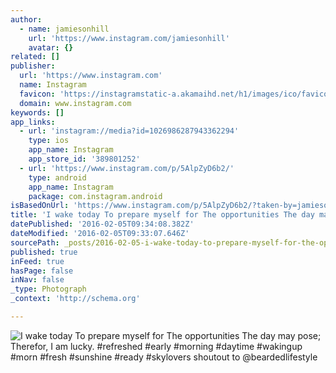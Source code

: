 ```yaml
---
author:
  - name: jamiesonhill
    url: 'https://www.instagram.com/jamiesonhill'
    avatar: {}
related: []
publisher:
  url: 'https://www.instagram.com'
  name: Instagram
  favicon: 'https://instagramstatic-a.akamaihd.net/h1/images/ico/favicon.ico/7cdab0872b15.ico'
  domain: www.instagram.com
keywords: []
app_links:
  - url: 'instagram://media?id=1026986287943362294'
    type: ios
    app_name: Instagram
    app_store_id: '389801252'
  - url: 'https://www.instagram.com/p/5AlpZyD6b2/'
    type: android
    app_name: Instagram
    package: com.instagram.android
isBasedOnUrl: 'https://www.instagram.com/p/5AlpZyD6b2/?taken-by=jamiesonhill'
title: 'I wake today To prepare myself for The opportunities The day may pose; Therefor, I am lucky. #refreshed #early #morning #daytime #wakingup #morn #fresh #sunshine #ready #skylovers shoutout to @beardedlifestyle'
datePublished: '2016-02-05T09:34:08.382Z'
dateModified: '2016-02-05T09:33:07.646Z'
sourcePath: _posts/2016-02-05-i-wake-today-to-prepare-myself-for-the-opportunities-the-day.md
published: true
inFeed: true
hasPage: false
inNav: false
_type: Photograph
_context: 'http://schema.org'

---
```

![I wake today To prepare myself for The opportunities The day may pose&semi; Therefor&comma; I am lucky&period; &num;refreshed &num;early &num;morning &num;daytime &num;wakingup &num;morn &num;fresh &num;sunshine &num;ready &num;skylovers shoutout to &commat;beardedlifestyle](https://scontent.cdninstagram.com/t51.2885-15/e35/11356350_376346165909300_517993232_n.jpg)